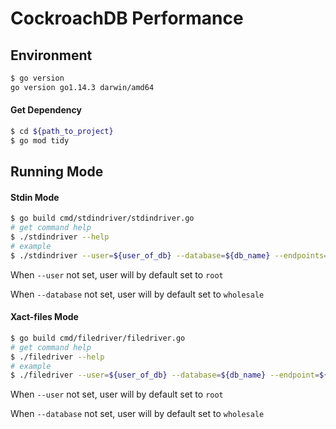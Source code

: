 # CockroachDB Performance
## Environment
```bash
$ go version
go version go1.14.3 darwin/amd64
```

#### Get Dependency

```bash
$ cd ${path_to_project}
$ go mod tidy
```

## Running Mode

#### Stdin Mode

```bash
$ go build cmd/stdindriver/stdindriver.go
# get command help
$ ./stdindriver --help
# example
$ ./stdindriver --user=${user_of_db} --database=${db_name} --endpoints=${host1:port1},${host2:port2}...${hostn:portn}
```

When `--user`  not set, user will by default set to `root`

When `--database` not set, user will by default set to `wholesale`

#### Xact-files Mode

```bash
$ go build cmd/filedriver/filedriver.go
# get command help
$ ./filedriver --help
# example
$ ./filedriver --user=${user_of_db} --database=${db_name} --endpoint=${host:port} --server-num=${server_node_num} --sever-seq=${0~(server_node_num-1)} --txn-file-num=${20 or 40} --dir=${path_to_xact-files} --out-file(optional)
```

When `--user`  not set, user will by default set to `root`

When `--database` not set, user will by default set to `wholesale`